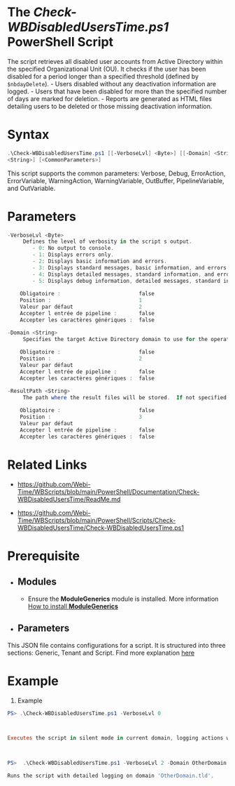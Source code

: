 ﻿# The *Check-WBDisabledUsersTime.ps1* PowerShell Script

The script retrieves all disabled user accounts from Active Directory within the specified Organizational Unit (OU). It checks if the user has been disabled 
for a period longer than a specified threshold (defined by `$nbdayDelete`). 
    - Users disabled without any deactivation information are logged.
    - Users that have been disabled for more than the specified number of days are marked for deletion.
    - Reports are generated as HTML files detailing users to be deleted or those missing deactivation information.

# Syntax
```powershell
.\Check-WBDisabledUsersTime.ps1 [[-VerboseLvl] <Byte>] [[-Domain] <String>] [[-ResultPath] 
<String>] [<CommonParameters>]
```

This script supports the common parameters: Verbose, Debug, ErrorAction, ErrorVariable, WarningAction, 
WarningVariable, OutBuffer, PipelineVariable, and OutVariable.

# Parameters
```powershell
-VerboseLvl <Byte>
     Defines the level of verbosity in the script s output.
        - 0: No output to console.
        - 1: Displays errors only.
        - 2: Displays basic information and errors.
        - 3: Displays standard messages, basic information, and errors.
        - 4: Displays detailed messages, standard information, and errors.
        - 5: Displays debug information, detailed messages, standard information, and errors.
    
    Obligatoire :                         false
    Position :                            1
    Valeur par défaut                     2
    Accepter l entrée de pipeline :       false
    Accepter les caractères génériques :  false
```
```powershell
-Domain <String>
     Specifies the target Active Directory domain to use for the operation. By default, the script uses the current domain of the system.
    
    Obligatoire :                         false
    Position :                            2
    Valeur par défaut                     
    Accepter l entrée de pipeline :       false
    Accepter les caractères génériques :  false
```
```powershell
-ResultPath <String>
     The path where the result files will be stored.  If not specified, the results are saved in the script directory.
    
    Obligatoire :                         false
    Position :                            3
    Valeur par défaut                     
    Accepter l entrée de pipeline :       false
    Accepter les caractères génériques :  false
```


# Related Links
- https://github.com/Webi-Time/WBScripts/blob/main/PowerShell/Documentation/Check-WBDisabledUsersTime/ReadMe.md

- https://github.com/Webi-Time/WBScripts/blob/main/PowerShell/Scripts/Check-WBDisabledUsersTime/Check-WBDisabledUsersTime.ps1
# Prerequisite
- ## Modules
	- Ensure the **ModuleGenerics** module is installed. More information [How to install **ModuleGenerics**](/PowerShell/README.md)


- ## Parameters

This JSON file contains configurations for a script. It is structured into three sections: Generic, Tenant and Script. Find more explanation [here](/PowerShell/README.md)

# Example

1. Example
```powershell
PS> .\Check-WBDisabledUsersTime.ps1 -VerboseLvl 0



Executes the script in silent mode in current domain, logging actions without displaying them in the console.



PS>  .\Check-WBDisabledUsersTime.ps1 -VerboseLvl 2 -Domain OtherDomain.tld

Runs the script with detailed logging on domain 'OtherDomain.tld'.
```
